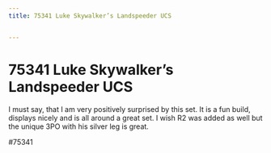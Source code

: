 ```yaml
---
title: 75341 Luke Skywalker’s Landspeeder UCS


---
```


# 75341 Luke Skywalker’s Landspeeder UCS

I must say, that I am very positively surprised by this set. It is a fun build, displays nicely and is all around a great set. 
I wish R2 was added as well but the unique 3PO with his silver leg is great. 

#75341 
 
 
<!-- Begin Gallery -->
<!-- End Gallery -->
 
 

